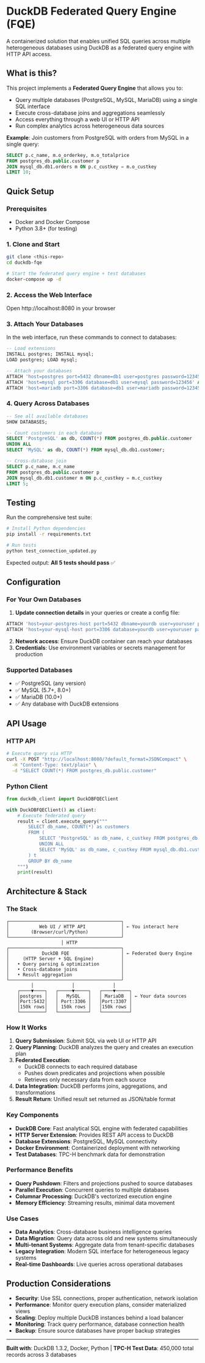 # DuckDB Federated Query Engine (FQE)

A containerized solution that enables unified SQL queries across multiple heterogeneous databases using DuckDB as a federated query engine with HTTP API access.

## What is this?

This project implements a **Federated Query Engine** that allows you to:
- Query multiple databases (PostgreSQL, MySQL, MariaDB) using a single SQL interface
- Execute cross-database joins and aggregations seamlessly
- Access everything through a web UI or HTTP API
- Run complex analytics across heterogeneous data sources

**Example**: Join customers from PostgreSQL with orders from MySQL in a single query:
```sql
SELECT p.c_name, m.o_orderkey, m.o_totalprice
FROM postgres_db.public.customer p
JOIN mysql_db.db1.orders m ON p.c_custkey = m.o_custkey
LIMIT 10;
```

## Quick Setup

### Prerequisites
- Docker and Docker Compose
- Python 3.8+ (for testing)

### 1. Clone and Start
```bash
git clone <this-repo>
cd duckdb-fqe

# Start the federated query engine + test databases
docker-compose up -d
```

### 2. Access the Web Interface
Open http://localhost:8080 in your browser

### 3. Attach Your Databases
In the web interface, run these commands to connect to databases:
```sql
-- Load extensions
INSTALL postgres; INSTALL mysql;
LOAD postgres; LOAD mysql;

-- Attach your databases
ATTACH 'host=postgres port=5432 dbname=db1 user=postgres password=123456' AS postgres_db (TYPE postgres);
ATTACH 'host=mysql port=3306 database=db1 user=mysql password=123456' AS mysql_db (TYPE mysql);
ATTACH 'host=mariadb port=3306 database=db1 user=mariadb password=123456' AS mariadb_db (TYPE mysql);
```

### 4. Query Across Databases
```sql
-- See all available databases
SHOW DATABASES;

-- Count customers in each database
SELECT 'PostgreSQL' as db, COUNT(*) FROM postgres_db.public.customer
UNION ALL
SELECT 'MySQL' as db, COUNT(*) FROM mysql_db.db1.customer;

-- Cross-database join
SELECT p.c_name, m.c_name
FROM postgres_db.public.customer p
JOIN mysql_db.db1.customer m ON p.c_custkey = m.c_custkey
LIMIT 5;
```

## Testing

Run the comprehensive test suite:
```bash
# Install Python dependencies
pip install -r requirements.txt

# Run tests
python test_connection_updated.py
```

Expected output: **All 5 tests should pass** ✅

## Configuration

### For Your Own Databases

1. **Update connection details** in your queries or create a config file:
```sql
ATTACH 'host=your-postgres-host port=5432 dbname=yourdb user=youruser password=yourpass' AS your_postgres (TYPE postgres);
ATTACH 'host=your-mysql-host port=3306 database=yourdb user=youruser password=yourpass' AS your_mysql (TYPE mysql);
```

2. **Network access**: Ensure DuckDB container can reach your databases
3. **Credentials**: Use environment variables or secrets management for production

### Supported Databases
- ✅ PostgreSQL (any version)
- ✅ MySQL (5.7+, 8.0+)
- ✅ MariaDB (10.0+)
- ✅ Any database with DuckDB extensions

## API Usage

### HTTP API
```bash
# Execute query via HTTP
curl -X POST "http://localhost:8080/?default_format=JSONCompact" \
  -H "Content-Type: text/plain" \
  -d "SELECT COUNT(*) FROM postgres_db.public.customer"
```

### Python Client
```python
from duckdb_client import DuckDBFQEClient

with DuckDBFQEClient() as client:
    # Execute federated query
    result = client.execute_query("""
        SELECT db_name, COUNT(*) as customers
        FROM (
            SELECT 'PostgreSQL' as db_name, c_custkey FROM postgres_db.public.customer
            UNION ALL
            SELECT 'MySQL' as db_name, c_custkey FROM mysql_db.db1.customer
        ) t
        GROUP BY db_name
    """)
    print(result)
```

## Architecture & Stack

### The Stack
```
┌─────────────────────────────────────────┐
│           Web UI / HTTP API             │ ← You interact here
│        (Browser/curl/Python)            │
└─────────────────────────────────────────┘
                    │ HTTP
┌─────────────────────────────────────────┐
│            DuckDB FQE                   │ ← Federated Query Engine
│     (HTTP Server + SQL Engine)          │
│   • Query parsing & optimization        │
│   • Cross-database joins                │
│   • Result aggregation                  │
└─────────────────────────────────────────┘
         │              │              │
    ┌────▼────┐   ┌─────▼─────┐   ┌────▼─────┐
    │postgres │   │   MySQL   │   │ MariaDB  │ ← Your data sources
    │Port:5432│   │ Port:3306 │   │Port:3307 │
    │150k rows│   │ 150k rows │   │150k rows │
    └─────────┘   └───────────┘   └──────────┘
```

### How It Works

1. **Query Submission**: Submit SQL via web UI or HTTP API
2. **Query Planning**: DuckDB analyzes the query and creates an execution plan
3. **Federated Execution**:
   - DuckDB connects to each required database
   - Pushes down predicates and projections when possible
   - Retrieves only necessary data from each source
4. **Data Integration**: DuckDB performs joins, aggregations, and transformations
5. **Result Return**: Unified result set returned as JSON/table format

### Key Components

- **DuckDB Core**: Fast analytical SQL engine with federated capabilities
- **HTTP Server Extension**: Provides REST API access to DuckDB
- **Database Extensions**: PostgreSQL, MySQL connectivity
- **Docker Environment**: Containerized deployment with networking
- **Test Databases**: TPC-H benchmark data for demonstration

### Performance Benefits

- **Query Pushdown**: Filters and projections pushed to source databases
- **Parallel Execution**: Concurrent queries to multiple databases
- **Columnar Processing**: DuckDB's vectorized execution engine
- **Memory Efficiency**: Streaming results, minimal data movement

### Use Cases

- **Data Analytics**: Cross-database business intelligence queries
- **Data Migration**: Query data across old and new systems simultaneously
- **Multi-tenant Systems**: Aggregate data from tenant-specific databases
- **Legacy Integration**: Modern SQL interface for heterogeneous legacy systems
- **Real-time Dashboards**: Live queries across operational databases

## Production Considerations

- **Security**: Use SSL connections, proper authentication, network isolation
- **Performance**: Monitor query execution plans, consider materialized views
- **Scaling**: Deploy multiple DuckDB instances behind a load balancer
- **Monitoring**: Track query performance, database connection health
- **Backup**: Ensure source databases have proper backup strategies

---

**Built with**: DuckDB 1.3.2, Docker, Python | **TPC-H Test Data**: 450,000 total records across 3 databases
